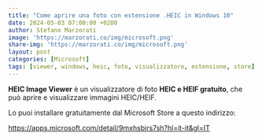```yaml
---
title: "Come aprire una foto con estensione .HEIC in Windows 10"
date: 2024-05-03 07:00:00 +0200
author: Stefano Marzorati
image: 'https://marzorati.co/img/microsoft.png'
share-img: 'https://marzorati.co/img/microsoft.png'
layout: post
categories: [Microsoft]
tags: [viewer, windows, heic, foto, visualizzatore, estensione, store]
---
```

**HEIC Image Viewer** è un visualizzatore di foto **HEIC e HEIF gratuito**, che può aprire e visualizzare immagini HEIC/HEIF.   

Lo puoi installare gratuitamente dal Microsoft Store a questo indirizzo:   

<a href="https://apps.microsoft.com/detail/9mxhsbjrs7sh?hl=it-it&gl=IT" target="_blank">https://apps.microsoft.com/detail/9mxhsbjrs7sh?hl=it-it&gl=IT</a>